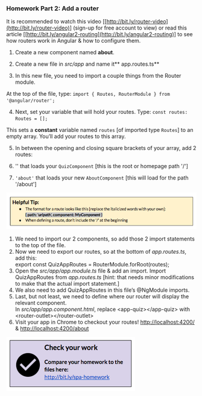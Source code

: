 ### Homework Part 2: Add a router 

It is recommended to watch this video [[http://bit.ly/router-video](http://bit.ly/router-video)] (sign-up for free account to view) or read this article [[http://bit.ly/angular2-routing](http://bit.ly/angular2-routing)] to see how routers work in Angular & how to configure them.

1.  Create a new component named **about**.

2.  Create a new file in *src/app* and name it** app.routes.ts**

3.  In this new file, you need to import a couple things from the Router module.

  At the top of the file, type: `import { Routes, RouterModule } from '@angular/router';`
  
4.  Next, set your variable that will hold your routes. Type: `const routes: Routes = [];` 

  This sets a **constant** variable named `routes` [of imported type `Routes`] to an empty array. You’ll add your routes to this array.
  
5.  In between the opening and closing square brackets of your array, add 2 routes:

  1. '' that loads your `QuizComponent` [this is the root or homepage path '/']
  
  2.  `'about'` that loads your new `AboutComponent` [this will load for the path '/about']

  ![](../images/28.png)

1.  We need to <span class="ref">import</span> our 2 components, so add those 2 import statements to the top of the file.
2.  Now we need to export our routes, so at the bottom of *app.routes.ts*, add this: <br><span class="new">export const QuizAppRoutes = RouterModule.forRoot(routes);</span>
3.  Open the *src/app/app.module.ts* file &amp; add an <span class="ref">import</span>. Import <span class="ref">QuizAppRoutes</span> from *app.routes.ts* [hint: that needs minor modifications to make that the actual import statement.]
4.  We also need to add <span class="ref">QuizAppRoutes</span> in this file’s <span class="ref">@NgModule imports</span>.
5.  Last, but not least, we need to define where our router will display the relevant component.<br>In *src/app/app.component.html*, replace <span class="ref">&lt;app-quiz&gt;&lt;/app-quiz&gt;</span> with <span class="new">&lt;router-outlet&gt;&lt;/router-outlet&gt;</span>
6.  Visit your app in Chrome to checkout your routes! [http://localhost:4200/](http://localhost:4200/) &amp; [http://localhost:4200/about](http://localhost:4200/about)

[![](../images/29.png)](http://bit.ly/spa-homework)